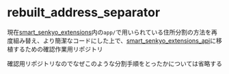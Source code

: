 # rebuilt_address_separator

現在[smart_senkyo_extensions](https://github.com/haruboring/smart-senkyo-extensions)内の`app/`で用いられている住所分割の方法を再度組み替え、より簡潔なコードにした上で、[smart_senkyo_extensions_api](https://github.com/haruboring/smart_senkyo_extensions_api)に移植するための確認作業用リポジトリ

確認用リポジトリなのでなぜこのような分割手順をとったかについては省略する
